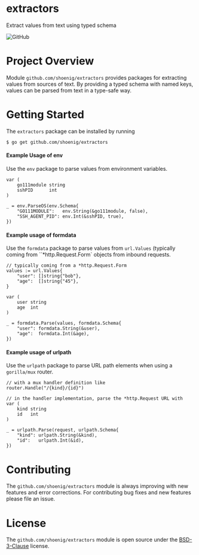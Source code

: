 extractors
==========

Extract values from text using typed schema

![GitHub](https://img.shields.io/github/license/shoenig/extractors.svg)

# Project Overview

Module `github.com/shoenig/extractors` provides packages for extracting values
from sources of text. By providing a typed schema with named keys, values can
be parsed from text in a type-safe way.

# Getting Started

The `extractors` package can be installed by running
```
$ go get github.com/shoenig/extractors
```

#### Example Usage of env
Use the `env` package to parse values from environment variables.
```golang
var (
    go111module string
    sshPID      int
)

_ = env.ParseOS(env.Schema{
    "GO111MODULE":   env.String(&go111module, false),
    "SSH_AGENT_PID": env.Int(&sshPID, true),
})

```

#### Example usage of formdata
Use the `formdata` package to parse values from `url.Values` (typically coming
from ``*http.Request.Form` objects from inbound requests.
```golang
// typically coming from a *http.Request.Form
values := url.Values{
    "user": []string{"bob"},
    "age":  []string{"45"},
}

var (
    user string
    age  int
)

_ = formdata.Parse(values, formdata.Schema{
    "user": formdata.String(&user),
    "age":  formdata.Int(&age),
})
```

#### Example usage of urlpath
Use the `urlpath` package to parse URL path elements when using a `gorilla/mux`
router.
```golang
// with a mux handler definition like
router.Handle("/{kind}/{id}")

// in the handler implementation, parse the *http.Request URL with
var (
    kind string
    id   int
)

_ = urlpath.Parse(request, urlpath.Schema{
    "kind": urlpath.String(&kind),
    "id":   urlpath.Int(&id),
})
```

# Contributing

The `github.com/shoenig/extractors` module is always improving with new features
and error corrections. For contributing bug fixes and new features please file an issue.

# License

The `github.com/shoenig/extractors` module is open source under the [BSD-3-Clause](LICENSE) license.
